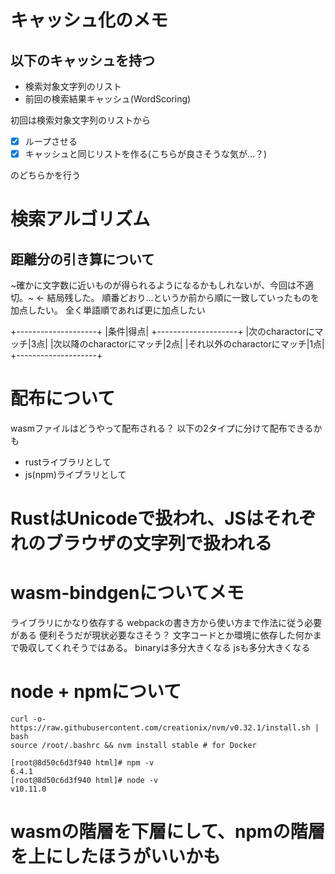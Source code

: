 # キャッシュ化のメモ
## 以下のキャッシュを持つ

- 検索対象文字列のリスト
- 前回の検索結果キャッシュ(WordScoring)

初回は検索対象文字列のリストから

- [x] ループさせる
- [x] キャッシュと同じリストを作る(こちらが良さそうな気が…？)

のどちらかを行う

# 検索アルゴリズム
## 距離分の引き算について
~確かに文字数に近いものが得られるようになるかもしれないが、今回は不適切。~ <- 結局残した。
順番どおり...というか前から順に一致していったものを加点したい。
全く単語順であれば更に加点したい

+--------------------+
|条件|得点|
+--------------------+
|次のcharactorにマッチ|3点|
|次以降のcharactorにマッチ|2点|
|それ以外のcharactorにマッチ|1点|
+--------------------+

# 配布について
wasmファイルはどうやって配布される？
以下の2タイプに分けて配布できるかも
- rustライブラリとして
- js(npm)ライブラリとして

# RustはUnicodeで扱われ、JSはそれぞれのブラウザの文字列で扱われる

# wasm-bindgenについてメモ
ライブラリにかなり依存する
webpackの書き方から使い方まで作法に従う必要がある
便利そうだが現状必要なさそう？
文字コードとか環境に依存した何かまで吸収してくれそうではある。
binaryは多分大きくなる
jsも多分大きくなる

# node + npmについて
```
curl -o- https://raw.githubusercontent.com/creationix/nvm/v0.32.1/install.sh | bash
source /root/.bashrc && nvm install stable # for Docker

[root@8d50c6d3f940 html]# npm -v
6.4.1
[root@8d50c6d3f940 html]# node -v
v10.11.0
```

# wasmの階層を下層にして、npmの階層を上にしたほうがいいかも
